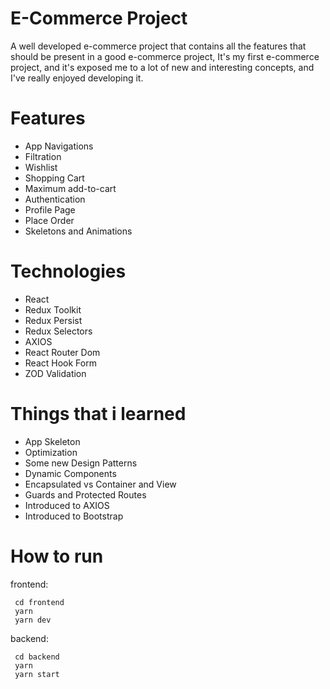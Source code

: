 # E-Commerce Project

A well developed e-commerce project that contains all the features that should be present in a good e-commerce project,
It's my first e-commerce project, and it's exposed me to a lot of new and interesting concepts, and I've really enjoyed developing it.

# Features

- App Navigations
- Filtration
- Wishlist
- Shopping Cart
- Maximum add-to-cart
- Authentication
- Profile Page
- Place Order
- Skeletons and Animations

# Technologies

- React
- Redux Toolkit
- Redux Persist
- Redux Selectors
- AXIOS
- React Router Dom
- React Hook Form
- ZOD Validation

# Things that i learned

- App Skeleton
- Optimization
- Some new Design Patterns
- Dynamic Components
- Encapsulated vs Container and View
- Guards and Protected Routes
- Introduced to AXIOS
- Introduced to Bootstrap

# How to run

frontend:

```shell
 cd frontend
 yarn
 yarn dev
```

backend:

```shell
 cd backend
 yarn
 yarn start
```
